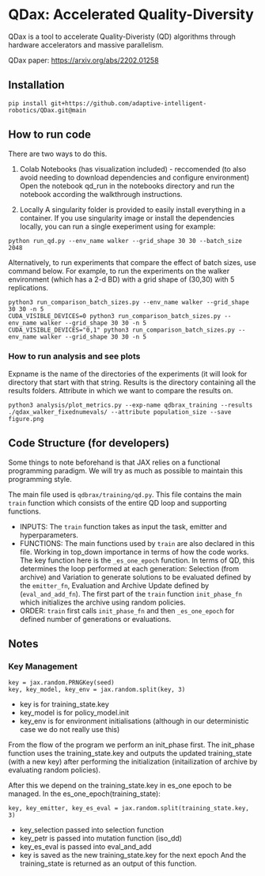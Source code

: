 # QDax: Accelerated Quality-Diversity
QDax is a tool to accelerate Quality-Diveristy (QD) algorithms through hardware accelerators and massive parallelism. 

QDax paper: https://arxiv.org/abs/2202.01258 

## Installation
```
pip install git+https://github.com/adaptive-intelligent-robotics/QDax.git@main
```

## How to run code
There are two ways to do this.
1. Colab Notebooks (has visualization included) - reccomended (to also avoid needing to download dependencies and configure environment)
Open the notebook qd_run in the notebooks directory and run the notebook according the walkthrough instructions.

2. Locally
A singularity folder is provided to easily install everything in a container. If you use singularity image or install the dependencies locally, you can run a single exeperiment using for example: 
```
python run_qd.py --env_name walker --grid_shape 30 30 --batch_size 2048
```
Alternatively, to run experiments that compare the effect of batch sizes, use command below. For example, to run the experiments on the walker environment (which has a 2-d BD) with a grid shape of (30,30) with 5 replications. 
```
python3 run_comparison_batch_sizes.py --env_name walker --grid_shape 30 30 -n 5
CUDA_VISIBLE_DEVICES=0 python3 run_comparison_batch_sizes.py --env_name walker --grid_shape 30 30 -n 5
CUDA_VISIBLE_DEVICES="0,1" python3 run_comparison_batch_sizes.py --env_name walker --grid_shape 30 30 -n 5
```

### How to run analysis and see plots
Expname is the name of the directories of the experiments (it will look for directory that start with that string. Results is the directory containing all the results folders. Attribute in which we want to compare the results on.
```
python3 analysis/plot_metrics.py --exp-name qdbrax_training --results ./qdax_walker_fixednumevals/ --attribute population_size --save figure.png
```

## Code Structure (for developers)
Some things to note beforehand is that JAX relies on a functional programming paradigm. We will try as much as possible to maintain this programming style.

The main file used is `qdbrax/training/qd.py`. This file contains the main `train` function which consists of the entire QD loop and supporting functions.
- INPUTS: The `train` function takes as input the task, emitter and hyperparameters. 
- FUNCTIONS: The main functions used by `train` are also declared in this file. Working in top_down importance in terms of how the code works. The key function here is the `_es_one_epoch` function. In terms of QD, this determines the loop performed at each generation: Selection (from archive) and Variation to generate solutions to be evaluated defined by the `emitter_fn`, Evaluation and Archive Update defined by (`eval_and_add_fn`). The first part of the `train` function `init_phase_fn` which initializes the archive using random policies.
- ORDER: `train` first calls `init_phase_fn` and then `_es_one_epoch` for defined number of generations or evaluations.

## Notes
### Key Management
```
key = jax.random.PRNGKey(seed)
key, key_model, key_env = jax.random.split(key, 3)
```
- key is for training_state.key
- key_model is for policy_model.init
- key_env is for environment initialisations (although in our deterministic case we do not really use this)

From the flow of the program we perform an init_phase first. The init_phase function uses the training_state.key and outputs the updated training_state (with a new key) after performing the initialization (initailization of archive by evaluating random policies).

After this we depend on the training_state.key in es_one epoch to be managed. In the es_one_epoch(training_state):
```
key, key_emitter, key_es_eval = jax.random.split(training_state.key, 3)
```
- key_selection passed into selection function
- key_petr is passed into mutation function (iso_dd)
- key_es_eval is passed into eval_and_add
- key is saved as the new training_state.key for the next epoch
And the training_state is returned as an output of this function.


